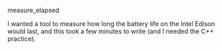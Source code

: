 measure_elapsed

I wanted a tool to measure how long the battery life on the Intel
Edison would last, and this took a few minutes to write (and I
needed the C++ practice).

